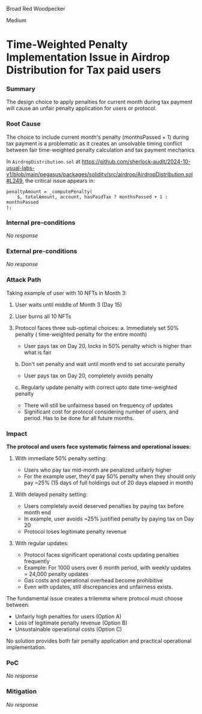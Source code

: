 Broad Red Woodpecker

Medium

# Time-Weighted Penalty Implementation Issue in Airdrop Distribution for Tax paid users

### Summary

The design choice to apply penalties for current month during tax payment will cause an unfair penalty application for users or protocol.


### Root Cause

The choice to include current month's penalty (monthsPassed + 1) during tax payment is a problematic as it creates an unsolvable timing conflict between fair time-weighted penalty calculation and tax payment mechanics

In `AirdropDistribution.sol` at https://github.com/sherlock-audit/2024-10-usual-labs-v1/blob/main/pegasus/packages/solidity/src/airdrop/AirdropDistribution.sol#L249, the critical issue appears in:
```solidity
penaltyAmount = _computePenalty(
    $, totalAmount, account, hasPaidTax ? monthsPassed + 1 : monthsPassed
);
```

### Internal pre-conditions

_No response_

### External pre-conditions

_No response_

### Attack Path

Taking example of user with 10 NFTs in Month 3:

1. User waits until middle of Month 3 (Day 15)
2. User burns all 10 NFTs
3. Protocol faces three sub-optimal choices:
   a. Immediately set 50% penalty ( time-weighted penalty for the entire month)
      - User pays tax on Day 20, locks in 50% penalty which is higher than what is fair
      
   b. Don't set penalty and wait until month end to set accurate penalty
      - User pays tax on Day 20, completely avoids penalty
      
   c. Regularly update penalty with correct upto date time-weighted penalty
      - There will still be unfairness based on frequency of updates
      - Significant cost for protocol considering number of users, and period. Has to be done for all future months.

### Impact


**The protocol and users face systematic fairness and operational issues:**

1. With immediate 50% penalty setting:
   - Users who pay tax mid-month are penalized unfairly higher
   - For the example user, they'd pay 50% penalty when they should only pay ~25% (15 days of full holdings out of 20 days elapsed in month)

2. With delayed penalty setting:
   - Users completely avoid deserved penalties by paying tax before month end
   - In example, user avoids ~25% justified penalty by paying tax on Day 20
   - Protocol loses legitimate penalty revenue

3. With regular updates:
   - Protocol faces significant operational costs updating penalties frequently
   - Example: For 1000 users over 6 month period, with weekly updates = 24,000 penalty updates
   - Gas costs and operational overhead become prohibitive
   - Even with updates, still discrepancies and unfairness exists.
   
The fundamental issue creates a trilemma where protocol must choose between:
- Unfairly high penalties for users (Option A)
- Loss of legitimate penalty revenue (Option B)
- Unsustainable operational costs (Option C)

No solution provides both fair penalty application and practical operational implementation.

### PoC

_No response_

### Mitigation

_No response_